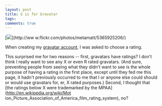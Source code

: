 ```yaml
---
layout: post
title: G is for Gravatar
tags: 
comments: true
---
```

[![](http://farm6.static.flickr.com/5204/5365925206_b4ae45b001.jpg)](http://ww
w.flickr.com/photos/metamatt/5365925206/)

When creating my [gravatar account](http://en.gravatar.com/metamatt), I was
asked to choose a rating.

This surprised me for two reasons -- first, gravatars have ratings? I don't
think I really want to see any X or even R rated gravatars. (And sure,
preventing people from seeing what they didn't want to see is the whole
purpose of having a rating in the first place, except until they fed me this
page, it hadn't previously occurred to me that I or anyone else could should
or would use gravatars for, er, X rated purposes.) Second, I thought that [the
ratings below X were trademarked by the MPAA](http://en.wikipedia.org/wiki/Mot
ion_Picture_Association_of_America_film_rating_system), no?

